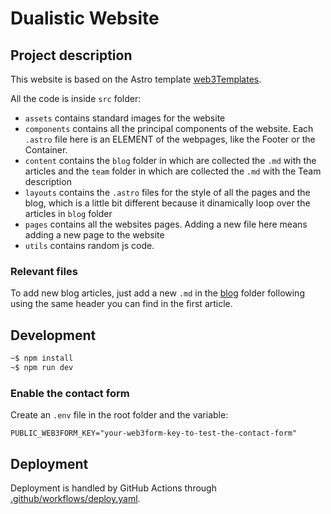 # Dualistic Website

## Project description

This website is based on the Astro template [web3Templates](https://web3templates.com/templates/astroship-starter-website-template-for-astro).

All the code is inside `src` folder:

- `assets` contains standard images for the website
- `components` contains all the principal components of the website. Each `.astro` file here is an ELEMENT of the webpages, like the Footer or the Container.
- `content` contains the `blog` folder in which are collected the `.md` with the articles and the `team` folder in which are collected the `.md` with the Team description
- `layouts` contains the `.astro` files for the style of all the pages and the blog, which is a little bit different because it dinamically loop over the articles in `blog` folder
- `pages` contains all the websites pages. Adding a new file here means adding a new page to the website
- `utils` contains random js code.

### Relevant files

To add new blog articles, just add a new `.md` in the [blog](./src/data/blog/) folder following using the same header you can find in the first article.



## Development

```bash
~$ npm install
~$ npm run dev
```

### Enable the contact form

Create an `.env` file in the root folder and the variable:
```
PUBLIC_WEB3FORM_KEY="your-web3form-key-to-test-the-contact-form"
```

## Deployment

Deployment is handled by GitHub Actions through [.github/workflows/deploy.yaml](.github/workflows/deploy.yaml).